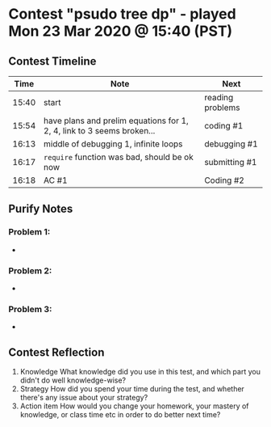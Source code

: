 # Contest "psudo tree dp" - played Mon 23 Mar 2020 @ 15:40 (PST)

## Contest Timeline

| Time | Note | Next |
|----|----|----|
15:40 | start | reading problems
15:54 | have plans and prelim equations for 1, 2, 4, link to 3 seems broken... | coding #1
16:13 | middle of debugging 1, infinite loops | debugging #1
16:17 | `require` function was bad, should be ok now | submitting #1
16:18 | AC #1 | Coding #2


## Purify Notes

### Problem 1:

-

### Problem 2:

-

### Problem 3:

-

## Contest Reflection
1. Knowledge
What knowledge did you use in this test, and which part you didn't do well knowledge-wise?
2. Strategy
How did you spend your time during the test, and whether there's any issue about your strategy?
3. Action item
How would you change your homework, your mastery of knowledge, or class time etc in order to do better next time?
